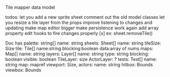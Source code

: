 Tile mapper data model


todos:
 let you add a new sprite sheet
 comment out the old model classes
 let you resize a tile layer from the props
 improve listening to changes and updating
 make map editor bigger
 make persistence work again
 add array property edit hooks to fire changes properly
 [x] ex: sheet.removeTile()


Doc has
    palette: string[]
    name: string
    sheets: Sheet[]
        name: string
        tileSize: Size
        tile: Tile[]
            name:string
            blocking:boolean
            data:array of nums
    maps: Map[]
        name: string
        layers: Layer[]
            name: string
            type: string
            blocking: boolean
            visible: boolean
            TileLayer: 
                size
            ActorLayer:
                ?
    tests: Test[]
        name: string
        map: mapref
        viewport: Size,
    actors:
        name: string
        hitbox: Bounds
        viewbox: Bounds
